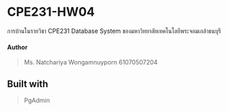 # CPE231-HW04
การบ้านในรายวิชา CPE231 Database System ของมหาวิทยาลัยเทคโนโลยีพระจอมเกล้าธนบุรี
  
#### Author 
> Ms. Natchariya Wongamnuyporn 61070507204  

## Built with
> PgAdmin 


